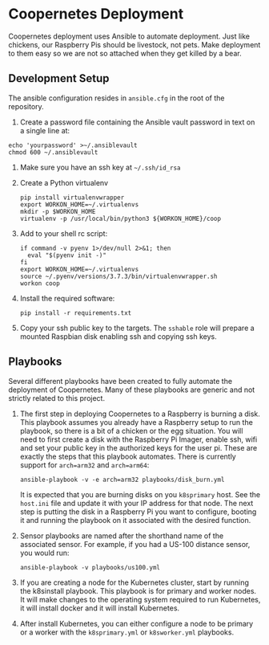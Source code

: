 # Coopernetes Deployment

Coopernetes deployment uses Ansible to automate deployment. Just like chickens,
our Raspberry Pis should be livestock, not pets. Make deployment to them easy
so we are not so attached when they get killed by a bear.

## Development Setup

The ansible configuration resides in `ansible.cfg` in the root of the repository.

1.  Create a password file containing the Ansible vault password in text on a
    single line at:

   ```
   echo 'yourpassword' >~/.ansiblevault
   chmod 600 ~/.ansiblevault
   ```

1. Make sure you have an ssh key at `~/.ssh/id_rsa`

1. Create a Python virtualenv
   ```
   pip install virtualenvwrapper
   export WORKON_HOME=~/.virtualenvs
   mkdir -p $WORKON_HOME
   virtualenv -p /usr/local/bin/python3 ${WORKON_HOME}/coop
   ```

1. Add to your shell rc script:
   ```
   if command -v pyenv 1>/dev/null 2>&1; then
     eval "$(pyenv init -)"
   fi
   export WORKON_HOME=~/.virtualenvs
   source ~/.pyenv/versions/3.7.3/bin/virtualenvwrapper.sh
   workon coop
   ```

1. Install the required software:
   ```
   pip install -r requirements.txt
   ```

1. Copy your ssh public key to the targets. The `sshable` role will prepare
   a mounted Raspbian disk enabling ssh and copying ssh keys.

## Playbooks

Several different playbooks have been created to fully automate the deployment
of Coopernetes. Many of these playbooks are generic and not strictly related to
this project.

1. The first step in deploying Coopernetes to a Raspberry is burning a disk. This
   playbook assumes you already have a Raspberry setup to run the playbook, so
   there is a bit of a chicken or the egg situation. You will need to first
   create a disk with the Raspberry Pi Imager, enable ssh, wifi and set your
   public key in the authorized keys for the user pi. These are exactly the
   steps that this playbook automates. There is currently support for
   `arch=arm32` and `arch=arm64`:
   ```
   ansible-playbook -v -e arch=arm32 playbooks/disk_burn.yml
   ```
   It is expected that you are burning disks on you `k8sprimary` host. See the
   `host.ini` file and update it with your IP address for that node.  The next
   step is putting the disk in a Raspberry Pi you want to configure, booting it
   and running the playbook on it associated with the desired function.

1. Sensor playbooks are named after the shorthand name of the associated sensor.
   For example, if you had a US-100 distance sensor, you would run:
   ```
   ansible-playbook -v playbooks/us100.yml
   ```

1. If you are creating a node for the Kubernetes cluster, start by running the
   k8sinstall playbook. This playbook is for primary and worker nodes. It will
   make changes to the operating system required to run Kubernetes, it will
   install docker and it will install Kubernetes.

1. After install Kubernetes, you can either configure a node to be primary or
   a worker with the `k8sprimary.yml` or `k8sworker.yml` playbooks.
